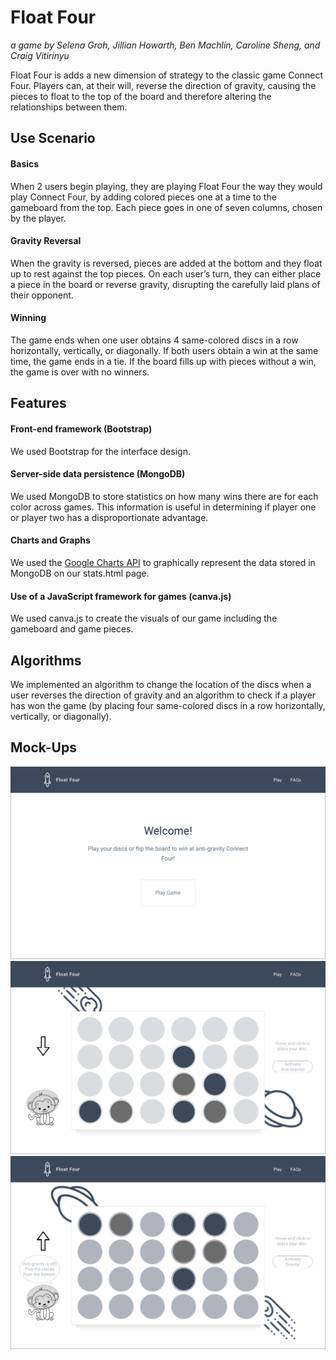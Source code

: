 # Float Four
*a game by Selena Groh, Jillian Howarth, Ben Machlin, Caroline Sheng, and Craig Vitirinyu*

Float Four is adds a new dimension of strategy to the classic game Connect Four. Players can, at their will, reverse the direction of gravity, causing the pieces to float to the top of the board and therefore altering the relationships between them.

## Use Scenario
#### Basics
When 2 users begin playing, they are playing Float Four the way they would play Connect Four, by adding colored pieces one at a time to the gameboard from the top. Each piece goes in one of seven columns, chosen by the player.
#### Gravity Reversal
When the gravity is reversed, pieces are added at the bottom and they float up to rest against the top pieces. On each user’s turn, they can either place a piece in the board or reverse gravity, disrupting the carefully laid plans of their opponent.
#### Winning
The game ends when one user obtains 4 same-colored discs in a row horizontally, vertically, or diagonally. If both users obtain a win at the same time, the game ends in a tie. If the board fills up with pieces without a win, the game is over with no winners.

## Features
#### Front-end framework (Bootstrap)
We used Bootstrap for the interface design.

#### Server-side data persistence (MongoDB)
We used MongoDB to store statistics on how many wins there are for each color across games. This information is useful in determining if player one or player two has a disproportionate advantage.

#### Charts and Graphs
We used the [Google Charts API](https://developers.google.com/chart/) to graphically represent the data stored in MongoDB on our stats.html page.
#### Use of a JavaScript framework for games (canva.js)
We used canva.js to create the visuals of our game including the gameboard and game pieces.

## Algorithms
We implemented an algorithm to change the location of the discs when a user reverses the direction of gravity and an algorithm to check if a player has won the game (by placing four same-colored discs in a row horizontally, vertically, or diagonally).

## Mock-Ups
![Home page](docs/mockups/Home.png)
![Game instructions page](docs/mockups/Gravity.png)
![Game page](docs/mockups/Anti-Gravity.png)